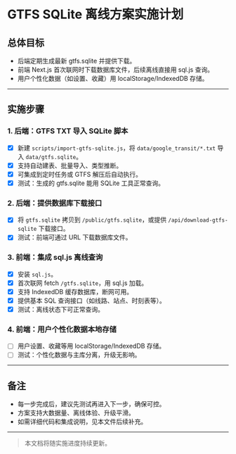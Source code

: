 # GTFS SQLite 离线方案实施计划

## 总体目标
- 后端定期生成最新 gtfs.sqlite 并提供下载。
- 前端 Next.js 首次联网时下载数据库文件，后续离线直接用 sql.js 查询。
- 用户个性化数据（如设置、收藏）用 localStorage/IndexedDB 存储。

---

## 实施步骤

### 1. 后端：GTFS TXT 导入 SQLite 脚本
- [x] 新建 `scripts/import-gtfs-sqlite.js`，将 `data/google_transit/*.txt` 导入 `data/gtfs.sqlite`。
- [x] 支持自动建表、批量导入、类型推断。
- [x] 可集成到定时任务或 GTFS 解压后自动执行。
- [x] 测试：生成的 gtfs.sqlite 能用 SQLite 工具正常查询。

### 2. 后端：提供数据库下载接口
- [x] 将 `gtfs.sqlite` 拷贝到 `/public/gtfs.sqlite`，或提供 `/api/download-gtfs-sqlite` 下载接口。
- [x] 测试：前端可通过 URL 下载数据库文件。

### 3. 前端：集成 sql.js 离线查询
- [x] 安装 `sql.js`。
- [x] 首次联网 fetch `/gtfs.sqlite`，用 sql.js 加载。
- [x] 支持 IndexedDB 缓存数据库，断网可用。
- [x] 提供基本 SQL 查询接口（如线路、站点、时刻表等）。
- [x] 测试：离线状态下可正常查询。

### 4. 前端：用户个性化数据本地存储
- [ ] 用户设置、收藏等用 localStorage/IndexedDB 存储。
- [ ] 测试：个性化数据与主库分离，升级无影响。

---

## 备注
- 每一步完成后，建议先测试再进入下一步，确保可控。
- 方案支持大数据量、离线体验、升级平滑。
- 如需详细代码和集成说明，见本文件后续补充。

---

> 本文档将随实施进度持续更新。
